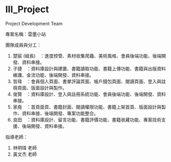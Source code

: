 # III_Project
Project Development Team

專案名稱：雲墨小站

團隊成員與分工：
1. 楚宸 (組長)　：進度控管、素材收集爬蟲、美術風格、會員後端功能、後端開發、資料串接。
2. 子捷　：資料庫設計與建置、書籍讀取功能、書籍上傳功能、書籍與出版資料維護、金流功能、後端開發、資料串接。
3. 哲瑋　：會員個人頁面、書單評論頁面、帳戶錢包頁面、閱讀頁面、登入與註冊頁面、版面設計與製作。
4. 俊賢　：資料庫設計、登入與註冊系統功能、會員後端功能、後端開發、資料串接。
5. 家堯　：首頁面頁、書籍封面、閱讀權限功能、書籍上架首頁、版面設計與製作、資料串接、後端開發、專案功能整合。
6. 良田　：資料庫設計、留言功能、書籍評價功能、書籍收藏功能、專案技術支援、後端開發、資料串接。

指導老師：
1. 林明瑋 老師
2. 黃文杰 老師

